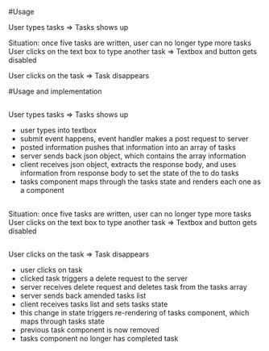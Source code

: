 #Usage

User types tasks =>
Tasks shows up

Situation: once five tasks are written, user can no longer type more tasks
User clicks on the text box to type another task =>
Textbox and button gets disabled

User clicks on the task =>
Task disappears

#Usage and implementation
##
User types tasks =>
Tasks shows up
- user types into textbox
- submit event happens, event handler makes a post request to server
- posted information pushes that information into an array of tasks
- server sends back json object, which contains the array information
- client receives json object, extracts the response body, and uses information from response body to set the state of the to do tasks
- tasks component maps through the tasks state and renders each one as a component

##
Situation: once five tasks are written, user can no longer type more tasks
User clicks on the text box to type another task =>
Textbox and button gets disabled

##
User clicks on the task =>
Task disappears
  - user clicks on task
  - clicked task triggers a delete request to the server
  - server receives delete request and deletes task from the tasks array
  - server sends back amended tasks list
  - client receives tasks list and sets tasks state
  - this change in state triggers re-rendering of tasks component, which maps through tasks state
  - previous task component is now removed
  - tasks component no longer has completed task
